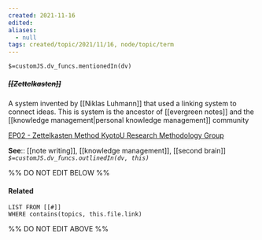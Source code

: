 ```yaml
---
created: 2021-11-16 
edited: 
aliases:
  - null
tags: created/topic/2021/11/16, node/topic/term
---
```

`$=customJS.dv_funcs.mentionedIn(dv)`

##### <s class="topic-title">[[Zettelkasten]]</s>

A system invented by [[Niklas Luhmann]] that used a linking system to connect ideas. This is system is the ancestor of [[evergreen notes]] and the [[knowledge management|personal knowledge management]] community

[EP02 - Zettelkasten Method KyotoU Research Methodology Group](https://www.youtube.com/watch?v=mtvVjNgDHrg)

**See**:: [[note writing]], [[knowledge management]], [[second brain]]
*`$=customJS.dv_funcs.outlinedIn(dv, this)`*

%% DO NOT EDIT BELOW %%
#### Related 
```dataview
LIST FROM [[#]]
WHERE contains(topics, this.file.link)
```
%% DO NOT EDIT ABOVE %%
[^1]: [[Obsidian (software)]]

